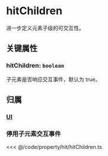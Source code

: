<script setup>
import Case from '/component/Case.vue'
</script>

# hitChildren

进一步定义元素子级的可交互性。

## 关键属性

### hitChildren: `boolean`

子元素是否响应交互事件，默认为 true。

## 归属

### [UI](/reference/display/UI.md)

### 停用子元素交互事件

<<< @/code/property/hit/hitChildren.ts
